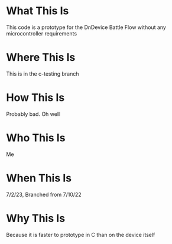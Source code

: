 # What This Is
This code is a prototype for the DnDevice Battle Flow without any microcontroller requirements

# Where This Is
This is in the c-testing branch

# How This Is
Probably bad. Oh well

# Who This Is
Me

# When This Is
7/2/23, Branched from 7/10/22

# Why This Is
Because it is faster to prototype in C than on the device itself
